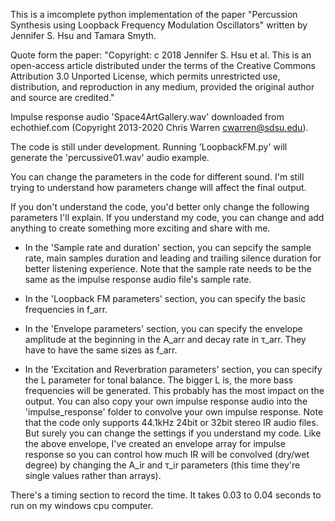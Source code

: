 This is a imcomplete python implementation of the paper "Percussion Synthesis using Loopback Frequency Modulation Oscillators" written by Jennifer S. Hsu and Tamara Smyth.

Quote form the paper:
"Copyright: c 2018 Jennifer S. Hsu et al. This is an open-access article distributed under the terms of the Creative Commons Attribution 3.0 Unported License, which permits unrestricted use, distribution, and reproduction in any medium, provided the original author and source are credited."

Impulse response audio 'Space4ArtGallery.wav' downloaded from echothief.com (Copyright 2013-2020 Chris Warren cwarren@sdsu.edu).

The code is still under development. Running 'LoopbackFM.py' will generate the 'percussive01.wav' audio example.

You can change the parameters in the code for different sound. I'm still trying to understand how parameters change will affect the final output. 

If you don't understand the code, you'd better only change the following parameters I'll explain. If you understand my code, you can change and add anything to create something more exciting and share with me.

- In the 'Sample rate and duration' section, you can sepcify the sample rate, main samples duration and leading and trailing silence duration for better listening experience. Note that the sample rate needs to be the same as the impulse response audio file's sample rate.

- In the 'Loopback FM parameters' section, you can specify the basic frequencies in f_arr.

- In the 'Envelope parameters' section, you can specify the envelope amplitude at the beginning in the A_arr and decay rate in τ_arr. They have to have the same sizes as f_arr.

- In the 'Excitation and Reverbration parameters' section, you can specify the L parameter for tonal balance. The bigger L is, the more bass frequencies will be generated. This probably has the most impact on the output. You can also copy your own impulse response audio into the 'impulse_response' folder to convolve your own impulse response. Note that the code only supports 44.1kHz 24bit or 32bit stereo IR audio files. But surely you can change the settings if you understand my code. Like the above envelope, I've created an envelope array for impulse response so you can control how much IR will be convolved (dry/wet degree) by changing the A_ir and τ_ir parameters (this time they're single values rather than arrays).

There's a timing section to record the time. It takes 0.03 to 0.04 seconds to run on my windows cpu computer.
